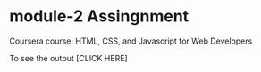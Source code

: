 
# module-2 Assingnment

Coursera course: HTML, CSS, and Javascript for Web Developers

To see the output [CLICK HERE]
